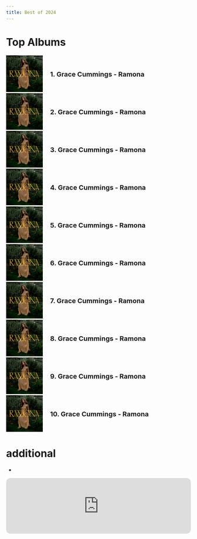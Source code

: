 ```yaml
---
title: Best of 2024
---
```

<style>
  .container {
  display: flex;
  align-items: center;
  justify-content: left
}

img {
  max-width: 100%;
  max-height:100%;
}

.text {
  font-size: 18px;
  padding-left: 20px;
  font-weight: 600;
}
  </style>
  

# Top Albums
<div class="container">
      <div class="image">
        <img src="/img/gracecummings.jpg">
      </div>
      <div class="text">
     <b>   1. Grace Cummings - Ramona </b>
      </div>
    </div>
<div class="container">
      <div class="image">
        <img src="/img/gracecummings.jpg">
      </div>
      <div class="text">
     <b>   2. Grace Cummings - Ramona </b>
      </div>
    </div>
<div class="container">
      <div class="image">
        <img src="/img/gracecummings.jpg">
      </div>
      <div class="text">
     <b>   3. Grace Cummings - Ramona </b>
      </div>
    </div>
<div class="container">
      <div class="image">
        <img src="/img/gracecummings.jpg">
      </div>
      <div class="text">
     <b>   4. Grace Cummings - Ramona </b>
      </div>
    </div>
<div class="container">
      <div class="image">
        <img src="/img/gracecummings.jpg">
      </div>
      <div class="text">
     <b>   5. Grace Cummings - Ramona </b>
      </div>
    </div>
<div class="container">
      <div class="image">
        <img src="/img/gracecummings.jpg">
      </div>
      <div class="text">
     <b>   6. Grace Cummings - Ramona </b>
      </div>
    </div>

<div class="container">
      <div class="image">
        <img src="/img/gracecummings.jpg">
      </div>
      <div class="text">
     <b>   7. Grace Cummings - Ramona </b>
      </div>
    </div>
<div class="container">
      <div class="image">
        <img src="/img/gracecummings.jpg">
      </div>
      <div class="text">
     <b>   8. Grace Cummings - Ramona </b>
      </div>
    </div>
<div class="container">
      <div class="image">
        <img src="/img/gracecummings.jpg">
      </div>
      <div class="text">
     <b>   9. Grace Cummings - Ramona </b>
      </div>
    </div>
<div class="container">
      <div class="image">
        <img src="/img/gracecummings.jpg">
      </div>
      <div class="text">
     <b>   10. Grace Cummings - Ramona </b>
      </div>
    </div>
    



# additional

- 


<iframe style="border-radius:12px" src="https://open.spotify.com/embed/playlist/6bElk7qv5OV65fE4uctZUl?utm_source=generator&theme=0" width="100%" height="152" frameBorder="0" allowfullscreen="" allow="autoplay; clipboard-write; encrypted-media; fullscreen; picture-in-picture" loading="lazy"></iframe>
